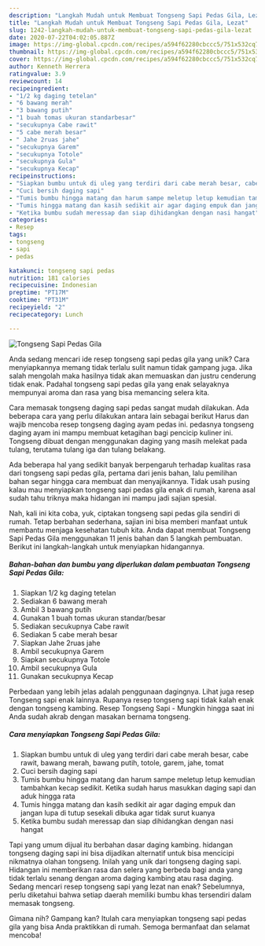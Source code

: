 ```yaml
---
description: "Langkah Mudah untuk Membuat Tongseng Sapi Pedas Gila, Lezat"
title: "Langkah Mudah untuk Membuat Tongseng Sapi Pedas Gila, Lezat"
slug: 1242-langkah-mudah-untuk-membuat-tongseng-sapi-pedas-gila-lezat
date: 2020-07-22T04:02:05.887Z
image: https://img-global.cpcdn.com/recipes/a594f62280cbccc5/751x532cq70/tongseng-sapi-pedas-gila-foto-resep-utama.jpg
thumbnail: https://img-global.cpcdn.com/recipes/a594f62280cbccc5/751x532cq70/tongseng-sapi-pedas-gila-foto-resep-utama.jpg
cover: https://img-global.cpcdn.com/recipes/a594f62280cbccc5/751x532cq70/tongseng-sapi-pedas-gila-foto-resep-utama.jpg
author: Kenneth Herrera
ratingvalue: 3.9
reviewcount: 14
recipeingredient:
- "1/2 kg daging tetelan"
- "6 bawang merah"
- "3 bawang putih"
- "1 buah tomas ukuran standarbesar"
- "secukupnya Cabe rawit"
- "5 cabe merah besar"
- " Jahe 2ruas jahe"
- "secukupnya Garem"
- "secukupnya Totole"
- "secukupnya Gula"
- "secukupnya Kecap"
recipeinstructions:
- "Siapkan bumbu untuk di uleg yang terdiri dari cabe merah besar, cabe rawit, bawang merah, bawang putih, totole, garem, jahe, tomat"
- "Cuci bersih daging sapi"
- "Tumis bumbu hingga matang dan harum sampe meletup letup kemudian tambahkan kecap sedikit. Ketika sudah harus masukkan daging sapi dan aduk hingga rata"
- "Tumis hingga matang dan kasih sedikit air agar daging empuk dan jangan lupa di tutup sesekali dibuka agar tidak surut kuanya"
- "Ketika bumbu sudah meressap dan siap dihidangkan dengan nasi hangat"
categories:
- Resep
tags:
- tongseng
- sapi
- pedas

katakunci: tongseng sapi pedas 
nutrition: 181 calories
recipecuisine: Indonesian
preptime: "PT17M"
cooktime: "PT31M"
recipeyield: "2"
recipecategory: Lunch

---
```



![Tongseng Sapi Pedas Gila](https://img-global.cpcdn.com/recipes/a594f62280cbccc5/751x532cq70/tongseng-sapi-pedas-gila-foto-resep-utama.jpg)

Anda sedang mencari ide resep tongseng sapi pedas gila yang unik? Cara menyiapkannya memang tidak terlalu sulit namun tidak gampang juga. Jika salah mengolah maka hasilnya tidak akan memuaskan dan justru cenderung tidak enak. Padahal tongseng sapi pedas gila yang enak selayaknya mempunyai aroma dan rasa yang bisa memancing selera kita.

Cara memasak tongseng daging sapi pedas sangat mudah dilakukan. Ada beberapa cara yang perlu dilakukan antara lain sebagai berikut Harus dan wajib mencoba resep tongseng daging ayam pedas ini. pedasnya tongseng daging ayam ini mampu membuat ketagihan bagi pencicip kuliner ini. Tongseng dibuat dengan menggunakan daging yang masih melekat pada tulang, terutama tulang iga dan tulang belakang.

Ada beberapa hal yang sedikit banyak berpengaruh terhadap kualitas rasa dari tongseng sapi pedas gila, pertama dari jenis bahan, lalu pemilihan bahan segar hingga cara membuat dan menyajikannya. Tidak usah pusing kalau mau menyiapkan tongseng sapi pedas gila enak di rumah, karena asal sudah tahu triknya maka hidangan ini mampu jadi sajian spesial.


Nah, kali ini kita coba, yuk, ciptakan tongseng sapi pedas gila sendiri di rumah. Tetap berbahan sederhana, sajian ini bisa memberi manfaat untuk membantu menjaga kesehatan tubuh kita. Anda dapat membuat Tongseng Sapi Pedas Gila menggunakan 11 jenis bahan dan 5 langkah pembuatan. Berikut ini langkah-langkah untuk menyiapkan hidangannya.

<!--inarticleads1-->

##### Bahan-bahan dan bumbu yang diperlukan dalam pembuatan Tongseng Sapi Pedas Gila:

1. Siapkan 1/2 kg daging tetelan
1. Sediakan 6 bawang merah
1. Ambil 3 bawang putih
1. Gunakan 1 buah tomas ukuran standar/besar
1. Sediakan secukupnya Cabe rawit
1. Sediakan 5 cabe merah besar
1. Siapkan  Jahe 2ruas jahe
1. Ambil secukupnya Garem
1. Siapkan secukupnya Totole
1. Ambil secukupnya Gula
1. Gunakan secukupnya Kecap


Perbedaan yang lebih jelas adalah penggunaan dagingnya. Lihat juga resep Tongseng sapi enak lainnya. Rupanya resep tongseng sapi tidak kalah enak dengan tongseng kambing. Resep Tongseng Sapi - Mungkin hingga saat ini Anda sudah akrab dengan masakan bernama tongseng. 

<!--inarticleads2-->

##### Cara menyiapkan Tongseng Sapi Pedas Gila:

1. Siapkan bumbu untuk di uleg yang terdiri dari cabe merah besar, cabe rawit, bawang merah, bawang putih, totole, garem, jahe, tomat
1. Cuci bersih daging sapi
1. Tumis bumbu hingga matang dan harum sampe meletup letup kemudian tambahkan kecap sedikit. Ketika sudah harus masukkan daging sapi dan aduk hingga rata
1. Tumis hingga matang dan kasih sedikit air agar daging empuk dan jangan lupa di tutup sesekali dibuka agar tidak surut kuanya
1. Ketika bumbu sudah meressap dan siap dihidangkan dengan nasi hangat


Tapi yang umum dijual itu berbahan dasar daging kambing. hidangan tongseng daging sapi ini bisa dijadikan alternatif untuk bisa mencicipi nikmatnya olahan tongseng. Inilah yang unik dari tongseng daging sapi. Hidangan ini memberikan rasa dan selera yang berbeda bagi anda yang tidak terlalu senang dengan aroma daging kambing atau rasa daging. Sedang mencari resep tongseng sapi yang lezat nan enak? Sebelumnya, perlu diketahui bahwa setiap daerah memiliki bumbu khas tersendiri dalam memasak tongseng. 

Gimana nih? Gampang kan? Itulah cara menyiapkan tongseng sapi pedas gila yang bisa Anda praktikkan di rumah. Semoga bermanfaat dan selamat mencoba!
